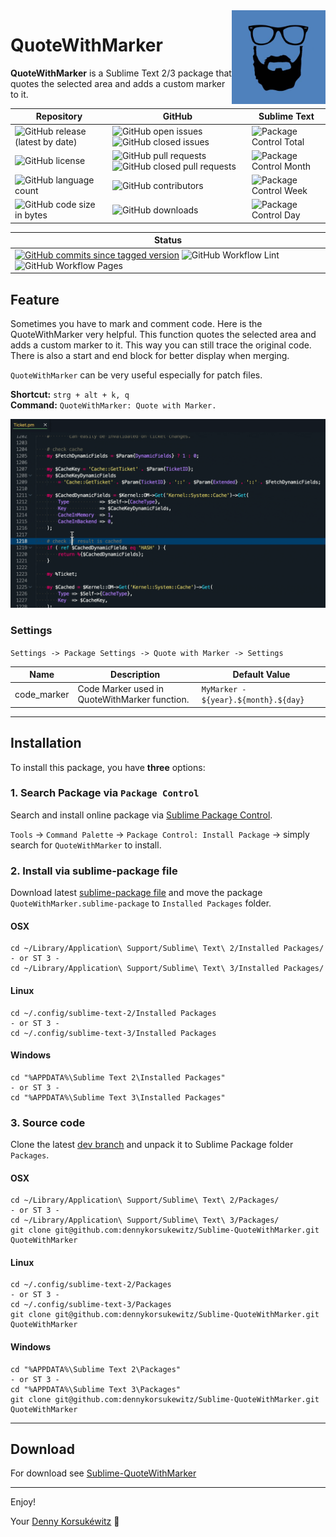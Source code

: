 <img align="right" width="150" height="150" src="doc/images/icon.png">

# QuoteWithMarker

**QuoteWithMarker** is a Sublime Text 2/3 package that quotes the selected area and adds a custom marker to it.

| Repository | GitHub | Sublime Text |
| ------ | ------ | ------ |
| ![GitHub release (latest by date)](https://img.shields.io/github/v/release/dennykorsukewitz/Sublime-QuoteWithMarker) | ![GitHub open issues](https://img.shields.io/github/issues/dennykorsukewitz/Sublime-QuoteWithMarker) ![GitHub closed issues](https://img.shields.io/github/issues-closed/dennykorsukewitz/Sublime-QuoteWithMarker?color=#44CC44) | ![Package Control Total](https://img.shields.io/packagecontrol/dt/QuoteWithMarker) |
| ![GitHub license](https://img.shields.io/github/license/dennykorsukewitz/Sublime-QuoteWithMarker) | ![GitHub pull requests](https://img.shields.io/github/issues-pr/dennykorsukewitz/Sublime-QuoteWithMarker?label=PR) ![GitHub closed pull requests](https://img.shields.io/github/issues-pr-closed/dennykorsukewitz/Sublime-QuoteWithMarker?color=g&label=PR) | ![Package Control Month](https://img.shields.io/packagecontrol/dm/QuoteWithMarker) |
| ![GitHub language count](https://img.shields.io/github/languages/count/dennykorsukewitz/Sublime-QuoteWithMarker?style=flat&label=language)  | ![GitHub contributors](https://img.shields.io/github/contributors/dennykorsukewitz/Sublime-QuoteWithMarker) | ![Package Control Week](https://img.shields.io/packagecontrol/dw/QuoteWithMarker) |
| ![GitHub code size in bytes](https://img.shields.io/github/languages/code-size/dennykorsukewitz/Sublime-QuoteWithMarker)  | ![GitHub downloads](https://img.shields.io/github/downloads/dennykorsukewitz/Sublime-QuoteWithMarker/total?style=flat) | ![Package Control Day](https://img.shields.io/packagecontrol/dd/QuoteWithMarker) |

| Status |
 | ------ |
| [![GitHub commits since tagged version](https://img.shields.io/github/commits-since/dennykorsukewitz/Sublime-QuoteWithMarker/0.0.1/dev)](https://github.com/dennykorsukewitz/Sublime-QuoteWithMarker/compare/0.0.1...dev) ![GitHub Workflow Lint](https://github.com/dennykorsukewitz/Sublime-QuoteWithMarker/actions/workflows/lint.yml/badge.svg?branch=dev&style=flat&label=Lint) ![GitHub Workflow Pages](https://github.com/dennykorsukewitz/Sublime-QuoteWithMarker/actions/workflows/pages.yml/badge.svg?branch=dev&style=flat&label=GitHub%20Pages) |

## Feature

Sometimes you have to mark and comment code. Here is the QuoteWithMarker very helpful.
This function quotes the selected area and adds a custom marker to it.
This way you can still trace the original code.
There is also a start and end block for better display when merging.

`QuoteWithMarker` can be very useful especially for patch files.

**Shortcut:** ```strg + alt + k, q```<br>
**Command:**  ```QuoteWithMarker: Quote with Marker.```

![QuoteWithMarker](doc/images/quotewithmarker.gif)

### Settings

`Settings -> Package Settings -> Quote with Marker -> Settings`

| Name | Description | Default Value |
| - | - | - |
| code_marker | Code Marker used in QuoteWithMarker function. | `MyMarker - ${year}.${month}.${day}` |

---

## Installation

To install this package, you have **three** options:

### 1. Search Package via `Package Control`

Search and install online package via [Sublime Package Control](http://wbond.net/sublime_packages/package_control).

`Tools` -> `Command Palette` -> `Package Control: Install Package` -> simply search for `QuoteWithMarker` to install.

### 2. Install via sublime-package file

Download latest [sublime-package file](https://github.com/dennykorsukewitz/Sublime-QuoteWithMarker/releases) and move the package `QuoteWithMarker.sublime-package` to `Installed Packages` folder.

#### OSX

    cd ~/Library/Application\ Support/Sublime\ Text\ 2/Installed Packages/
    - or ST 3 -
    cd ~/Library/Application\ Support/Sublime\ Text\ 3/Installed Packages/

#### Linux

    cd ~/.config/sublime-text-2/Installed Packages
    - or ST 3 -
    cd ~/.config/sublime-text-3/Installed Packages

#### Windows

    cd "%APPDATA%\Sublime Text 2\Installed Packages"
    - or ST 3 -
    cd "%APPDATA%\Sublime Text 3\Installed Packages"

### 3. Source code

Clone the latest [dev branch](https://github.com/dennykorsukewitz/Sublime-QuoteWithMarker) and unpack it to Sublime Package folder
`Packages`.

#### OSX

    cd ~/Library/Application\ Support/Sublime\ Text\ 2/Packages/
    - or ST 3 -
    cd ~/Library/Application\ Support/Sublime\ Text\ 3/Packages/
    git clone git@github.com:dennykorsukewitz/Sublime-QuoteWithMarker.git QuoteWithMarker

#### Linux

    cd ~/.config/sublime-text-2/Packages
    - or ST 3 -
    cd ~/.config/sublime-text-3/Packages
    git clone git@github.com:dennykorsukewitz/Sublime-QuoteWithMarker.git QuoteWithMarker

#### Windows

    cd "%APPDATA%\Sublime Text 2\Packages"
    - or ST 3 -
    cd "%APPDATA%\Sublime Text 3\Packages"
    git clone git@github.com:dennykorsukewitz/Sublime-QuoteWithMarker.git QuoteWithMarker

---

## Download

For download see [Sublime-QuoteWithMarker](https://github.com/dennykorsukewitz/Sublime-QuoteWithMarker/releases)

---

Enjoy!

Your [Denny Korsukéwitz](https://github.com/dennykorsukewitz) 🚀
